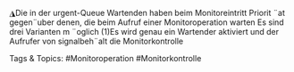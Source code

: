 ◮Die in der urgent-Queue Wartenden haben beim Monitoreintritt Priorit ¨at
gegen¨uber denen, die beim Aufruf einer Monitoroperation warten
Es sind drei Varianten m ¨oglich
(1)Es wird genau ein Wartender aktiviert und der Aufrufer von signalbeh¨alt die
Monitorkontrolle

   Tags & Topics:
   #Monitoroperation
   #Monitorkontrolle